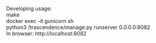 Developing usage:
<br>
make
<br>
docker exec -it gunicorn sh
<br>
python3 /trascendence/manage.py runserver 0.0.0.0:8082
<br>
In browser: http://localhost:8082
